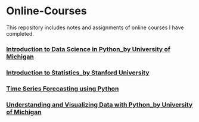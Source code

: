 # Online-Courses
This repository includes notes and assignments of online courses I have completed.

### [Introduction to Data Science in Python_by University of Michigan](https://github.com/lijing0913/Online-Courses/tree/main/01%20Introduction%20to%20Data%20Science%20in%20Python_by%20University%20of%20Michigan)

### [Introduction to Statistics_by Stanford University](https://github.com/lijing0913/Online-Courses/tree/main/02%20Introduction%20to%20Statistics_by%20Stanford%20University)

### [Time Series Forecasting using Python](https://github.com/lijing0913/Online_Courses/tree/main/03%20Time%20Series%20Forecasting%20using%20Python)

### [Understanding and Visualizing Data with Python_by University of Michigan](https://github.com/lijing0913/Online_Courses/tree/main/04%20Understanding%20and%20Visualizing%20Data%20with%20Python_by%20University%20of%20Michigan)
